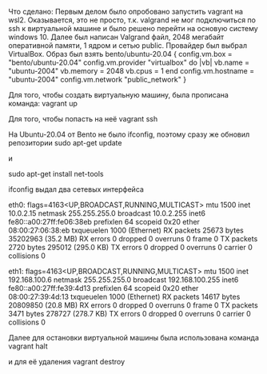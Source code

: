 Что сделано:
Первым делом было опробовано запустить vagrant на wsl2. Оказывается, это не просто, т.к. valgrand не мог подключиться по ssh к виртуальной машине и было решено перейти на основую систему windows 10. 
Далее был написан Valgrand файл, 2048 мегабайт оперативной памяти, 1 ядром и сетью public. Провайдер был выбрал VirtualBox. Образ был взять bento/ubuntu-20.04
{
config.vm.box = "bento/ubuntu-20.04"
config.vm.provider "virtualbox" do |vb|
	vb.name = "ubuntu-2004"
	vb.memory = 2048
	vb.cpus = 1
end
config.vm.hostname = "ubuntu-2004"
config.vm.network "public_network"
}

Для того, чтобы создать виртуальную машину, была прописана команда:
vagrant up

Для того, чтобы попасть на неё
vagrant ssh

На Ubuntu-20.04 от Bento не было ifconfig, поэтому сразу же обновил репозитории 
sudo apt-get update

и

sudo apt-get install net-tools

ifconfig выдал два сетевых интерфейса

eth0: flags=4163<UP,BROADCAST,RUNNING,MULTICAST>  mtu 1500
        inet 10.0.2.15  netmask 255.255.255.0  broadcast 10.0.2.255
        inet6 fe80::a00:27ff:fe06:38eb  prefixlen 64  scopeid 0x20<link>
        ether 08:00:27:06:38:eb  txqueuelen 1000  (Ethernet)
        RX packets 25673  bytes 35202963 (35.2 MB)
        RX errors 0  dropped 0  overruns 0  frame 0
        TX packets 2720  bytes 295012 (295.0 KB)
        TX errors 0  dropped 0 overruns 0  carrier 0  collisions 0

eth1: flags=4163<UP,BROADCAST,RUNNING,MULTICAST>  mtu 1500
        inet 192.168.100.6  netmask 255.255.255.0  broadcast 192.168.100.255
        inet6 fe80::a00:27ff:fe39:4d13  prefixlen 64  scopeid 0x20<link>
        ether 08:00:27:39:4d:13  txqueuelen 1000  (Ethernet)
        RX packets 14617  bytes 20809850 (20.8 MB)
        RX errors 0  dropped 0  overruns 0  frame 0
        TX packets 3471  bytes 278727 (278.7 KB)
        TX errors 0  dropped 0 overruns 0  carrier 0  collisions 0
		

Далее для остановки виртуальной машины была использована команда
vagrant halt

и для её удаления
vagrant destroy